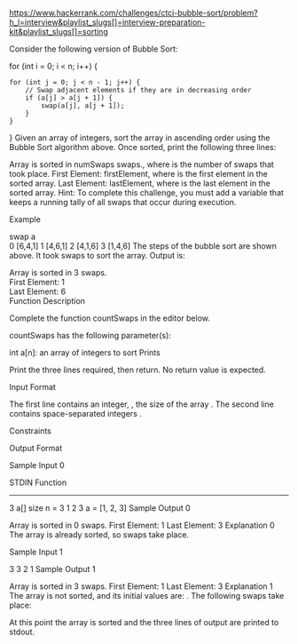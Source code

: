 https://www.hackerrank.com/challenges/ctci-bubble-sort/problem?h_l=interview&playlist_slugs[]=interview-preparation-kit&playlist_slugs[]=sorting

Consider the following version of Bubble Sort:

for (int i = 0; i < n; i++) {
    
    for (int j = 0; j < n - 1; j++) {
        // Swap adjacent elements if they are in decreasing order
        if (a[j] > a[j + 1]) {
            swap(a[j], a[j + 1]);
        }
    }
    
}
Given an array of integers, sort the array in ascending order using the Bubble Sort algorithm above. Once sorted, print the following three lines:

Array is sorted in numSwaps swaps., where  is the number of swaps that took place.
First Element: firstElement, where  is the first element in the sorted array.
Last Element: lastElement, where  is the last element in the sorted array.
Hint: To complete this challenge, you must add a variable that keeps a running tally of all swaps that occur during execution.

Example

swap    a       
0       [6,4,1]
1       [4,6,1]
2       [4,1,6]
3       [1,4,6]
The steps of the bubble sort are shown above. It took  swaps to sort the array. Output is:

Array is sorted in 3 swaps.  
First Element: 1  
Last Element: 6  
Function Description

Complete the function countSwaps in the editor below.

countSwaps has the following parameter(s):

int a[n]: an array of integers to sort
Prints

Print the three lines required, then return. No return value is expected.

Input Format

The first line contains an integer, , the size of the array .
The second line contains  space-separated integers .

Constraints

Output Format

Sample Input 0

STDIN   Function
-----   --------
3       a[] size n = 3
1 2 3   a = [1, 2, 3]
Sample Output 0

Array is sorted in 0 swaps.
First Element: 1
Last Element: 3
Explanation 0
The array is already sorted, so  swaps take place.

Sample Input 1

3
3 2 1
Sample Output 1

Array is sorted in 3 swaps.
First Element: 1
Last Element: 3
Explanation 1
The array is not sorted, and its initial values are: . The following  swaps take place:

At this point the array is sorted and the three lines of output are printed to stdout.